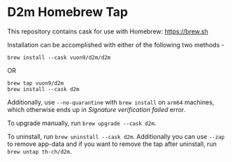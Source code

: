 # D2m Homebrew Tap

This repository contains cask for use with Homebrew: https://brew.sh

Installation can be accomplished with either of the following two methods -

```
brew install --cask vuon9/d2m/d2m
```

OR

```
brew tap vuon9/d2m
brew install --cask d2m
```

Additionally, use `--no-quarantine` with `brew install` on `arm64` machines, which otherwise ends up in _Signature verification failed_ error.

To upgrade manually, run `brew upgrade --cask d2m`.

To uninstall, run `brew uninstall --cask d2m`. Additionally you can use `--zap` to remove app-data and if you want to remove the tap after uninstall, run `brew untap th-ch/d2m`.
